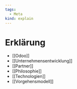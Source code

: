 ```yaml
---
tags:
  - Meta
kind: explain
---
```

# Erklärung

* [[Odoo]]
* [[Unternehmensentwicklung]]
* [[Partner]]
* [[Philosophie]]
* [[Technologien]]
* [[Vorgehensmodell]]